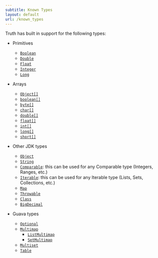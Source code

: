 ```yaml
---
subtitle: Known Types
layout: default
url: /known_types
---
```



Truth has built in support for the following types:

*   Primitives

    *   [`Boolean`]
    *   [`Double`]
    *   [`Float`]
    *   [`Integer`]
    *   [`Long`]

*   Arrays

    *   [`Object[]`][ObjectArray]
    *   [`boolean[]`][BooleanArray]
    *   [`byte[]`][ByteArray]
    *   [`char[]`][CharacterArray]
    *   [`double[]`][DoubleArray]
    *   [`float[]`][FloatArray]
    *   [`int[]`][IntegerArray]
    *   [`long[]`][LongArray]
    *   [`short[]`][ShortArray]

*   Other JDK types

    *   [`Object`]
    *   [`String`]
    *   [`Comparable`]: this can be used for any Comparable type (Integers, Ranges, etc.)
    *   [`Iterable`]: this can be used for any Iterable type (Lists, Sets, Collections, etc.)
    *   [`Map`]
    *   [`Throwable`]
    *   [`Class`]
    *   [`BigDecimal`]

*   Guava types

    *   [`Optional`]
    *   [`Multimap`]
        *   [`ListMultimap`]
        *   [`SetMultimap`]
    *   [`Multiset`]
    *   [`Table`]

<!-- References -->

[`Boolean`]: http://google.github.io/truth/api/latest/com/google/common/truth/BooleanSubject
[`Double`]: http://google.github.io/truth/api/latest/com/google/common/truth/DoubleSubject
[`Float`]: http://google.github.io/truth/api/latest/com/google/common/truth/FloatSubject
[`Integer`]: http://google.github.io/truth/api/latest/com/google/common/truth/IntegerSubject
[`Long`]: http://google.github.io/truth/api/latest/com/google/common/truth/LongSubject
[ObjectArray]: http://google.github.io/truth/api/latest/com/google/common/truth/ObjectArraySubject
[BooleanArray]: http://google.github.io/truth/api/latest/com/google/common/truth/PrimitiveBooleanArraySubject
[ByteArray]: http://google.github.io/truth/api/latest/com/google/common/truth/PrimitiveByteArraySubject
[CharacterArray]: http://google.github.io/truth/api/latest/com/google/common/truth/PrimitiveCharArraySubject
[DoubleArray]: http://google.github.io/truth/api/latest/com/google/common/truth/PrimitiveDoubleArraySubject
[FloatArray]: http://google.github.io/truth/api/latest/com/google/common/truth/PrimitiveFloatArraySubject
[IntegerArray]: http://google.github.io/truth/api/latest/com/google/common/truth/PrimitiveIntArraySubject
[LongArray]: http://google.github.io/truth/api/latest/com/google/common/truth/PrimitiveLongArraySubject
[ShortArray]: http://google.github.io/truth/api/latest/com/google/common/truth/PrimitiveShortArraySubject
[`Object`]: http://google.github.io/truth/api/latest/com/google/common/truth/Subject
[`String`]: http://google.github.io/truth/api/latest/com/google/common/truth/StringSubject
[`Comparable`]: http://google.github.io/truth/api/latest/com/google/common/truth/ComparableSubject
[`Iterable`]: http://google.github.io/truth/api/latest/com/google/common/truth/IterableSubject
[`Map`]: http://google.github.io/truth/api/latest/com/google/common/truth/MapSubject
[`Throwable`]: http://google.github.io/truth/api/latest/com/google/common/truth/ThrowableSubject
[`Class`]: http://google.github.io/truth/api/latest/com/google/common/truth/ClassSubject
[`BigDecimal`]: http://google.github.io/truth/api/latest/com/google/common/truth/BigDecimalSubject
[`Optional`]: http://google.github.io/truth/api/latest/com/google/common/truth/GuavaOptionalSubject
[`Multimap`]: http://google.github.io/truth/api/latest/com/google/common/truth/MultimapSubject
[`ListMultimap`]: http://google.github.io/truth/api/latest/com/google/common/truth/ListMultimapSubject
[`SetMultimap`]: http://google.github.io/truth/api/latest/com/google/common/truth/SetMultimapSubject
[`Multiset`]: http://google.github.io/truth/api/latest/com/google/common/truth/MultisetSubject
[`Table`]: http://google.github.io/truth/api/latest/com/google/common/truth/TableSubject


